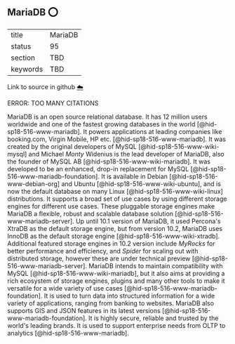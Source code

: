 ## MariaDB :o:


|          |         |
| -------- | ------- |
| title    | MariaDB |
| status   | 95      |
| section  | TBD     |
| keywords | TBD     |

Link to source in github [:cloud:](https://github.com/cloudmesh/technologies/blob/master/chapters/incomming/abstract-mariadb.md)

ERROR: TOO MANY CITATIONS

MariaDB is an open source relational database. It has 12 million users
worldwide and one of the fastest growing databases in the
world [@hid-sp18-516-www-mariadb]. It powers applications at leading
companies like booking.com, Virgin Mobile, HP
etc. [@hid-sp18-516-www-mariadb]. It was created by the original
developers of MySQL [@hid-sp18-516-www-wiki-mysql] and Michael *Monty*
Widenius is the lead developer of MariaDB, also the founder of MySQL
AB [@hid-sp18-516-www-wiki-mariadb]. It was developed to be an enhanced,
drop-in replacement for MySQL [@hid-sp18-516-www-mariadb-foundation]. It
is available in Debian [@hid-sp18-516-www-debian-org] and
Ubuntu [@hid-sp18-516-www-wiki-ubuntu], and is now the default database
on many Linux [@hid-sp18-516-www-wiki-linux] distributions. It supports
a broad set of use cases by using different storage engines for
different use cases. These pluggable storage engines make MariaDB a
flexible, robust and scalable database
solution [@hid-sp18-516-www-mariadb-server]. Up until 10.1 version of
MariaDB, it used Percona's XtraDB as the default storage engine, but
from version 10.2, MariaDB uses InnoDB as the default storage
engine [@hid-sp18-516-www-wiki-xtradb]. Additional featured storage
engines in 10.2 version include *MyRocks* for better performance and
efficiency, and *Spider* for scaling out with distributed storage,
however these are under technical
preview [@hid-sp18-516-www-mariadb-server]. MariaDB intends to maintain
compatibility with MySQL [@hid-sp18-516-www-wiki-mariadb], but it also
aims at providing a rich ecosystem of storage engines, plugins and many
other tools to make it versatile for a wide variety of use
cases [@hid-sp18-516-www-mariadb-foundation]. It is used to turn data
into structured information for a wide variety of applications, ranging
from banking to websites. MariaDB also supports GIS and JSON features in
its latest versions [@hid-sp18-516-www-mariadb-foundation]. It is highly
secure, reliable and trusted by the world's leading brands. It is used
to support enterprise needs from OLTP to
analytics [@hid-sp18-516-www-mariadb].
